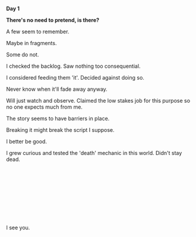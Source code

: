 <!-- title: Shiori's Journal Entry: Day 1 -->

**Day 1**

**There's no need to pretend, is there?**

A few seem to remember.

Maybe in fragments.

Some do not.

I checked the backlog. Saw nothing too consequential.

I considered feeding them 'it'. Decided against doing so.

Never know when it'll fade away anyway.

Will just watch and observe. Claimed the low stakes job for this purpose so no one expects much from me.

The story seems to have barriers in place.

Breaking it might break the script I suppose.

I better be good.

I grew curious and tested the 'death' mechanic in this world.
Didn't stay dead.

\
\
\
\
\
\
\
\
\
I see you.
